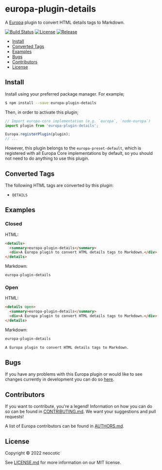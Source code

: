 # europa-plugin-details

A [Europa](https://github.com/neocotic/europa) plugin to convert HTML details tags to Markdown.

[![Build Status](https://img.shields.io/github/workflow/status/neocotic/europa/CI/main?style=flat-square)](https://github.com/neocotic/europa/actions/workflows/ci.yml)
[![License](https://img.shields.io/npm/l/europa-plugin-details.svg?style=flat-square)](https://github.com/neocotic/europa/raw/main/packages/europa-plugin-details/LICENSE.md)
[![Release](https://img.shields.io/npm/v/europa-plugin-details.svg?style=flat-square)](https://npmjs.com/package/europa-plugin-details)

* [Install](#install)
* [Converted Tags](#converted-tags)
* [Examples](#examples)
* [Bugs](#bugs)
* [Contributors](#contributors)
* [License](#license)

## Install

Install using your preferred package manager. For example;

``` bash
$ npm install --save europa-plugin-details
```

Then, in order to activate this plugin;

``` typescript
// Import europa-core implementation (e.g. `europa`, `node-europa`)
import plugin from 'europa-plugin-details';

Europa.registerPlugin(plugin);
// ...
```

However, this plugin belongs to the `europa-preset-default`, which is registered with all Europa Core implementations by default,
so you should not need to do anything to use this plugin.

## Converted Tags

The following HTML tags are converted by this plugin:

* `DETAILS`

## Examples

### Closed

HTML:

``` html
<details>
  <summary>europa-plugin-details</summary>
  <div>A Europa plugin to convert HTML details tags to Markdown.</div>
</details>
```

Markdown:

``` markdown
europa-plugin-details
```

### Open

HTML:

``` html
<details open>
  <summary>europa-plugin-details</summary>
  <div>A Europa plugin to convert HTML details tags to Markdown.</div>
</details>
```

Markdown:

``` markdown
europa-plugin-details

A Europa plugin to convert HTML details tags to Markdown.
```

### 

## Bugs

If you have any problems with this Europa plugin or would like to see changes currently in development you can do so
[here](https://github.com/neocotic/europa/issues).

## Contributors

If you want to contribute, you're a legend! Information on how you can do so can be found in
[CONTRIBUTING.md](https://github.com/neocotic/europa/blob/main/CONTRIBUTING.md). We want your suggestions and pull
requests!

A list of Europa contributors can be found in [AUTHORS.md](https://github.com/neocotic/europa/blob/main/AUTHORS.md).

## License

Copyright © 2022 neocotic

See [LICENSE.md](https://github.com/neocotic/europa/raw/main/packages/europa-plugin-details/LICENSE.md) for more information on
our MIT license.
